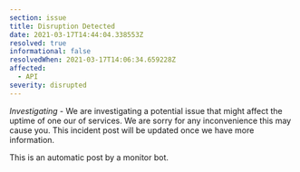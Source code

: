 ```yaml
---
section: issue
title: Disruption Detected
date: 2021-03-17T14:44:04.338553Z
resolved: true
informational: false
resolvedWhen: 2021-03-17T14:06:34.659228Z
affected:
  - API
severity: disrupted
---
```

*Investigating* - We are investigating a potential issue that might affect the uptime of one our of services. We are sorry for any inconvenience this may cause you. This incident post will be updated once we have more information.

This is an automatic post by a monitor bot.
        